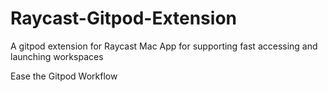 # Raycast-Gitpod-Extension
A gitpod extension for Raycast Mac App for supporting fast accessing and launching workspaces 

Ease the Gitpod Workflow
